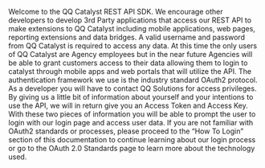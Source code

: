 Welcome to the QQ Catalyst REST API SDK. 
We encourage other developers to develop 3rd Party applications that access our REST API to make extensions to QQ Catalyst including mobile applications, web pages, reporting extensions and data bridges.
A valid username and password from QQ Catalyst is required to access any data. 
At this time the only users of QQ Catalyst are Agency employees but in the near future Agencies will be able to grant customers access to their data allowing them to login to catalyst through mobile apps and web portals that will utilize the API.
The authentication framework we use is the industry standard OAuth2 protocol. As a developer you will have to contact QQ Solutions for access privileges. By giving us a little bit of information about yourself and your intentions to use the API, we will in return give you an Access Token and Access Key. With these two pieces of information you will be able to prompt the user to login with our login page and access user data. If you are not familiar with OAuth2 standards or processes, please proceed to the “How To Login” section of this documentation to continue learning about our login process or go to the OAuth 2.0 Standards page to learn more about the technology used. 
